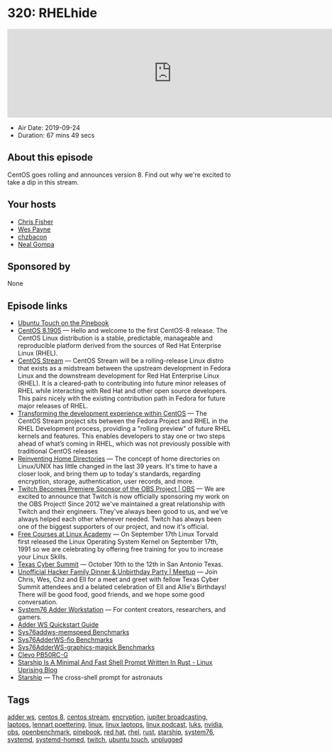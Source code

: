 # 320: RHELhide

<iframe src="https://player.fireside.fm/v2/RUkczH-V+4ZkbagrY?theme=dark" width="740" height="200" frameborder="0" scrolling="no"></iframe>

* Air Date: 2019-09-24
* Duration: 67 mins 49 secs

## About this episode

CentOS goes rolling and announces version 8. Find out why we're excited to take a dip in this stream.

## Your hosts
* [Chris Fisher](https://linuxunplugged.com/hosts/chrislas)
* [Wes Payne](https://linuxunplugged.com/hosts/wes)
* [chzbacon](https://linuxunplugged.com/hosts/chzbacon)
* [Neal Gompa](https://linuxunplugged.com/guests/nealgompa)

## Sponsored by

None



## Episode links

  * [Ubuntu Touch on the Pinebook](https://twitter.com/NeoTheThird/status/1176429244651585537?s=20 "Ubuntu Touch on the Pinebook")
  * [CentOS 8.1905](https://wiki.centos.org/Manuals/ReleaseNotes/CentOS8.1905 "CentOS 8.1905") — Hello and welcome to the first CentOS-8 release. The CentOS Linux distribution is a stable, predictable, manageable and reproducible platform derived from the sources of Red Hat Enterprise Linux (RHEL).
  * [CentOS Stream](https://wiki.centos.org/Manuals/ReleaseNotes/CentOSStream#head-d7420bfe84e1b43150d63693bb1e001f0bd0e8f8 "CentOS Stream") — CentOS Stream will be a rolling-release Linux distro that exists as a midstream between the upstream development in Fedora Linux and the downstream development for Red Hat Enterprise Linux (RHEL). It is a cleared-path to contributing into future minor releases of RHEL while interacting with Red Hat and other open source developers. This pairs nicely with the existing contribution path in Fedora for future major releases of RHEL. 
  * [Transforming the development experience within CentOS](https://www.redhat.com/en/blog/transforming-development-experience-within-centos "Transforming the development experience within CentOS") — The CentOS Stream project sits between the Fedora Project and RHEL in the RHEL Development process, providing a "rolling preview" of future RHEL kernels and features. This enables developers to stay one or two steps ahead of what’s coming in RHEL, which was not previously possible with traditional CentOS releases
  * [Reinventing Home Directories](https://media.ccc.de/v/ASG2019-164-reinventing-home-directories "Reinventing Home Directories") — The concept of home directories on Linux/UNIX has little changed in the last 39 years. It's time to have a closer look, and bring them up to today's standards, regarding encryption, storage, authentication, user records, and more. 
  * [Twitch Becomes Premiere Sponsor of the OBS Project | OBS](https://obsproject.com/blog/twitch-becomes-premiere-sponsor-of-the-obs-project "Twitch Becomes Premiere Sponsor of the OBS Project | OBS") — We are excited to announce that Twitch is now officially sponsoring my work on the OBS Project! Since 2012 we've maintained a great relationship with Twitch and their engineers. They've always been good to us, and we've always helped each other whenever needed. Twitch has always been one of the biggest supporters of our project, and now it's official. 
  * [Free Courses at Linux Academy](https://linuxacademy.com/blog/uncategorized/free-courses-at-linux-academy-september-2019/ "Free Courses at Linux Academy") — On September 17th Linux Torvald first released the Linux Operating System Kernel on September 17th, 1991 so we are celebrating by offering free training for you to increase your Linux Skills. 
  * [Texas Cyber Summit](https://www.texascybersummit.org/ "Texas Cyber Summit") — October 10th to the 12th in San Antonio Texas.
  * [Unofficial Hacker Family Dinner & Unbirthday Party | Meetup](https://www.meetup.com/jupiterbroadcasting/events/262984590/ "Unofficial Hacker Family Dinner & Unbirthday Party | Meetup") — Join Chris, Wes, Chz and Ell for a meet and greet with fellow Texas Cyber Summit attendees and a belated celebration of Ell and Allie's Birthdays! There will be good food, good friends, and we hope some good conversation. 
  * [System76 Adder Workstation](https://system76.com/laptops/adder "System76 Adder Workstation") — For content creators, researchers, and gamers.
  * [Adder WS Quickstart Guide](https://system76.com/guides/addw1 "Adder WS Quickstart Guide")
  * [Sys76addws-memspeed Benchmarks](https://openbenchmarking.org/result/1909245-AS-SYS76ADDW57 "Sys76addws-memspeed Benchmarks")
  * [Sys76AdderWS-fio Benchmarks](https://openbenchmarking.org/result/1909242-AS-SYS76ADDE01 "Sys76AdderWS-fio Benchmarks")
  * [Sys76AdderWS-graphics-magick Benchmarks](https://openbenchmarking.org/result/1909244-AS-SYS76ADDE94 "Sys76AdderWS-graphics-magick Benchmarks")
  * [Clevo PB50RC-G](https://www.clevo.com.tw/clevo_prodetail.asp?id=1180&lang=en "Clevo PB50RC-G")
  * [Starship Is A Minimal And Fast Shell Prompt Written In Rust - Linux Uprising Blog](https://www.linuxuprising.com/2019/09/starship-is-minimal-and-fast-shell.html "Starship Is A Minimal And Fast Shell Prompt Written In Rust - Linux Uprising Blog")
  * [Starship](https://starship.rs/#%F0%9F%8D%AC-features "Starship") — The cross-shell prompt for astronauts 



## Tags

[adder ws](https://linuxunplugged.com/tags/adder%20ws), [centos 8](https://linuxunplugged.com/tags/centos%208), [centos stream](https://linuxunplugged.com/tags/centos%20stream), [encryption](https://linuxunplugged.com/tags/encryption), [jupiter broadcasting](https://linuxunplugged.com/tags/jupiter%20broadcasting), [laptops](https://linuxunplugged.com/tags/laptops), [lennart poettering](https://linuxunplugged.com/tags/lennart%20poettering), [linux](https://linuxunplugged.com/tags/linux), [linux laptops](https://linuxunplugged.com/tags/linux%20laptops), [linux podcast](https://linuxunplugged.com/tags/linux%20podcast), [luks](https://linuxunplugged.com/tags/luks), [nvidia](https://linuxunplugged.com/tags/nvidia), [obs](https://linuxunplugged.com/tags/obs), [openbenchmark](https://linuxunplugged.com/tags/openbenchmark), [pinebook](https://linuxunplugged.com/tags/pinebook), [red hat](https://linuxunplugged.com/tags/red%20hat), [rhel](https://linuxunplugged.com/tags/rhel), [rust](https://linuxunplugged.com/tags/rust), [starship](https://linuxunplugged.com/tags/starship), [system76](https://linuxunplugged.com/tags/system76), [systemd](https://linuxunplugged.com/tags/systemd), [systemd-homed](https://linuxunplugged.com/tags/systemd-homed), [twitch](https://linuxunplugged.com/tags/twitch), [ubuntu touch](https://linuxunplugged.com/tags/ubuntu%20touch), [unplugged](https://linuxunplugged.com/tags/unplugged)